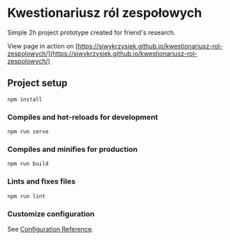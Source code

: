 # Kwestionariusz ról zespołowych

Simple 2h project prototype created for friend's research.

View page in action on [https://siwykrzysiek.github.io/kwestionariusz-rol-zespolowych/](https://siwykrzysiek.github.io/kwestionariusz-rol-zespolowych/)

## Project setup

```
npm install
```

### Compiles and hot-reloads for development

```
npm run serve
```

### Compiles and minifies for production

```
npm run build
```

### Lints and fixes files

```
npm run lint
```

### Customize configuration

See [Configuration Reference](https://cli.vuejs.org/config/).
